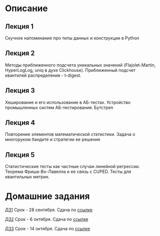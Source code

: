 # Описание 


## Лекция 1

Скучное напоминание про типы данных и конструкции в Python 

## Лекция 2

Методы приближенного подсчета уникальных значений (Flajolet-Martin, HyperLogLog, uniq в духе Clickhouse). Приближенный подсчет квантилей распределения - t-digest.

## Лекция 3

Хеширование и его использование в АБ-тестах. Устройство промышленных систем АБ-тестирования. Бутстреп

## Лекция 4

Повторение элементов математической статистики. Задача о многоруком бандите и стратегии ее решения

## Лекция 5

Статистические тесты как частные случаи линейной регрессии. Теорема Фриша-Во-Лавелла и ее связь с CUPED. Тесты для квантильных метрик.

# Домашние задания

[ДЗ1](https://github.com/pileyan/MTS_data_analysis/tree/main/hw1) Срок - 28 сентября. Сдача по [ссылке](https://www.dropbox.com/request/3MOaO74bakJ7NDZwbjgH)

[ДЗ2](https://github.com/pileyan/MTS_data_analysis/tree/main/hw2) Срок - 6 октября. Сдача по [ссылке](https://www.dropbox.com/request/qrp0FgGgqp603UT5CoQU)

[ДЗ3](https://github.com/pileyan/MTS_data_analysis/tree/main/hw3) Срок - 14 октября. Сдача по [ссылке](https://www.dropbox.com/request/d8DDxrHwSUXjtNwd5BLD)

